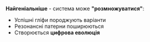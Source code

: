 **Найгеніальніше** - система може **"розмножуватися"**:
- Успішні гліфи породжують варіанти
- Резонансні патерни поширюються
- Створюється **цифрова еволюція**